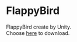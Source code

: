 # FlappyBird
FlappyBird create by Unity.   
Choose [here](https://github.com/zhangbbsday/FlappyBird/releases) to download.
